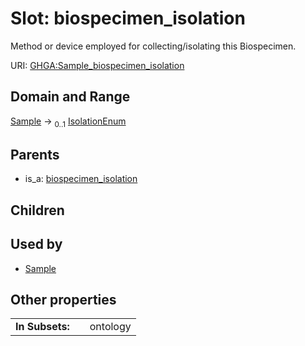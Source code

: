 
# Slot: biospecimen_isolation


Method or device employed for collecting/isolating this Biospecimen.

URI: [GHGA:Sample_biospecimen_isolation](https://w3id.org/GHGA/Sample_biospecimen_isolation)


## Domain and Range

[Sample](Sample.md) &#8594;  <sub>0..1</sub> [IsolationEnum](IsolationEnum.md)

## Parents

 *  is_a: [biospecimen_isolation](biospecimen_isolation.md)

## Children


## Used by

 * [Sample](Sample.md)

## Other properties

|  |  |  |
| --- | --- | --- |
| **In Subsets:** | | ontology |

